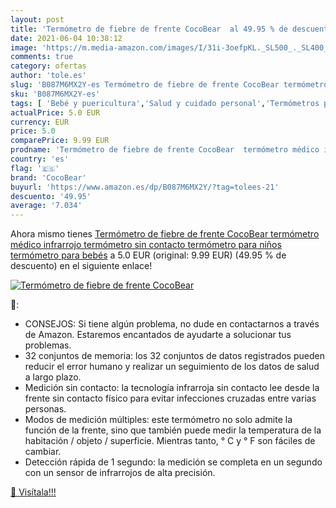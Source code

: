 ```yaml
---
layout: post
title: 'Termómetro de fiebre de frente CocoBear  al 49.95 % de descuento'
date: 2021-06-04 10:38:12
image: 'https://m.media-amazon.com/images/I/31i-3oefpKL._SL500_._SL400_.jpg'
comments: true
category: ofertas
author: 'tole.es'
slug: 'B087M6MX2Y-es Termómetro de fiebre de frente CocoBear termómetro médico...'
sku: 'B087M6MX2Y-es'
tags: [ 'Bebé y puericultura','Salud y cuidado personal','Termómetros para bebé','bebés','cocobear', ]
actualPrice: 5.0 EUR
currency: EUR
price: 5.0
comparePrice: 9.99 EUR
prodname: 'Termómetro de fiebre de frente CocoBear  termómetro médico infrarrojo  termómetro sin contacto  termómetro para niños  termómetro para bebés'
country: 'es'
flag: '🇪🇸'
brand: 'CocoBear'
buyurl: 'https://www.amazon.es/dp/B087M6MX2Y/?tag=tolees-21'
descuento: '49.95'
average: '7.034'
---
```


Ahora mismo tienes [Termómetro de fiebre de frente CocoBear  termómetro médico infrarrojo  termómetro sin contacto  termómetro para niños  termómetro para bebés](https://www.amazon.es/dp/B087M6MX2Y/?tag=tolees-21) a 5.0 EUR (original: 9.99 EUR) (49.95 %  de descuento) en el siguiente enlace!

[![Termómetro de fiebre de frente CocoBear ](https://m.media-amazon.com/images/I/31i-3oefpKL._SL500_._SL400_.jpg)](https://www.amazon.es/dp/B087M6MX2Y/?tag=tolees-21)

🔎:

- CONSEJOS: Si tiene algún problema, no dude en contactarnos a través de Amazon. Estaremos encantados de ayudarte a solucionar tus problemas.
- 32 conjuntos de memoria: los 32 conjuntos de datos registrados pueden reducir el error humano y realizar un seguimiento de los datos de salud a largo plazo.
- Medición sin contacto: la tecnología infrarroja sin contacto lee desde la frente sin contacto físico para evitar infecciones cruzadas entre varias personas.
- Modos de medición múltiples: este termómetro no solo admite la función de la frente, sino que también puede medir la temperatura de la habitación / objeto / superficie. Mientras tanto, ° C y ° F son fáciles de cambiar.
- Detección rápida de 1 segundo: la medición se completa en un segundo con un sensor de infrarrojos de alta precisión.

[🛒 Visítala!!!](https://www.amazon.es/dp/B087M6MX2Y/?tag=tolees-21)
